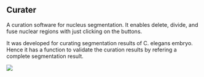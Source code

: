 ## Curater

A curation software for nucleus segmentation.
It enables delete, divide, and fuse nuclear regions with just clicking on the buttons.

It was developed for curating segmentation results of C. elegans embryo. Hence it has a function to validate the curation results by refering a complete segmentation result.

<img src="/Pictures/Curater1.jp">
